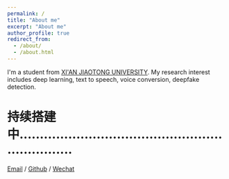```yaml
---
permalink: /
title: "About me"
excerpt: "About me"
author_profile: true
redirect_from: 
  - /about/
  - /about.html
---
```


I'm a student from [XI'AN JIAOTONG UNIVERSITY](https://www.xjtu.edu.cn/). My research interest includes deep learning, text to speech, voice conversion, deepfake detection.

#   持续搭建中..................................................................

[Email](2297025548@qq.com) / [Github](https://github.com/ring-zl) / [Wechat](../images/wechat.jpg)

